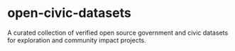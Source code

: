 # open-civic-datasets
A curated collection of verified open source government and civic datasets for exploration and community impact projects.
